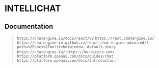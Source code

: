 # INTELLICHAT

## Documentation

> `https://chatengine.io/docs/react/v2`
> `https://rest.chatengine.io/`
> `https://chatengine-io.github.io/react-chat-engine-advanced/?path=%2Fdocs%2Fmultichatwindow--default-story`
> `https://chatengine.io/`
> `https://heroicons.com/`
> `https://platform.openai.com/docs/guides/chat`
> `https://platform.openai.com/docs/introduction`
